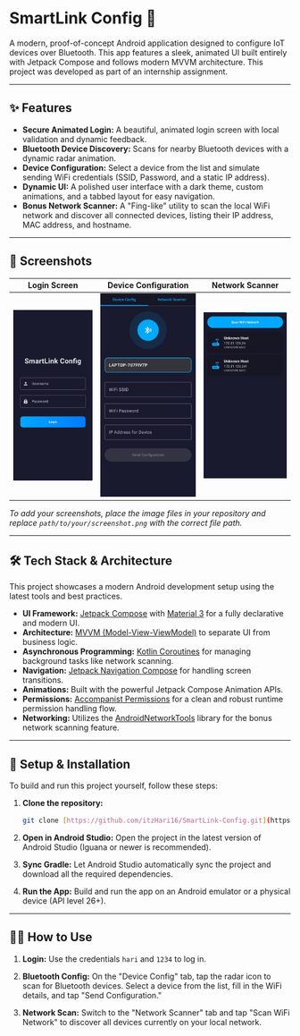 ﻿# SmartLink Config 📡

A modern, proof-of-concept Android application designed to configure IoT devices over Bluetooth. This app features a sleek, animated UI built entirely with Jetpack Compose and follows modern MVVM architecture. This project was developed as part of an internship assignment.

---
## ✨ Features

- **Secure Animated Login:** A beautiful, animated login screen with local validation and dynamic feedback.
- **Bluetooth Device Discovery:** Scans for nearby Bluetooth devices with a dynamic radar animation.
- **Device Configuration:** Select a device from the list and simulate sending WiFi credentials (SSID, Password, and a static IP address).
- **Dynamic UI:** A polished user interface with a dark theme, custom animations, and a tabbed layout for easy navigation.
- **Bonus Network Scanner:** A "Fing-like" utility to scan the local WiFi network and discover all connected devices, listing their IP address, MAC address, and hostname.

---
## 📸 Screenshots

| Login Screen                                   | Device Configuration                              | Network Scanner                                  |
| ---------------------------------------------- | --------------------------------------------------| ------------------------------------------------ |
| <img src="login.png?raw=true" width="300">     |  <img src="config.png?raw=true" width="300">      | <img src="networkscan.png?raw=true" width="300"> |

*To add your screenshots, place the image files in your repository and replace `path/to/your/screenshot.png` with the correct file path.*

---
## 🛠️ Tech Stack & Architecture

This project showcases a modern Android development setup using the latest tools and best practices.

- **UI Framework:** [Jetpack Compose](https://developer.android.com/jetpack/compose) with [Material 3](https://m3.material.io/) for a fully declarative and modern UI.
- **Architecture:** [MVVM (Model-View-ViewModel)](https://developer.android.com/jetpack/guide) to separate UI from business logic.
- **Asynchronous Programming:** [Kotlin Coroutines](https://kotlinlang.org/docs/coroutines-overview.html) for managing background tasks like network scanning.
- **Navigation:** [Jetpack Navigation Compose](https://developer.android.com/jetpack/compose/navigation) for handling screen transitions.
- **Animations:** Built with the powerful Jetpack Compose Animation APIs.
- **Permissions:** [Accompanist Permissions](https://google.github.io/accompanist/permissions/) for a clean and robust runtime permission handling flow.
- **Networking:** Utilizes the [AndroidNetworkTools](https://github.com/stealthcopter/AndroidNetworkTools) library for the bonus network scanning feature.

---
## 🚀 Setup & Installation

To build and run this project yourself, follow these steps:

1.  **Clone the repository:**
    ```bash
    git clone [https://github.com/itzHari16/SmartLink-Config.git](https://github.com/itzHari16/SmartLink-Config.git)
    ```
2.  **Open in Android Studio:**
    Open the project in the latest version of Android Studio (Iguana or newer is recommended).

3.  **Sync Gradle:**
    Let Android Studio automatically sync the project and download all the required dependencies.

4.  **Run the App:**
    Build and run the app on an Android emulator or a physical device (API level 26+).

---
## 🧑‍💻 How to Use

1.  **Login:** Use the credentials `hari` and `1234` to log in.
2.  **Bluetooth Config:** On the "Device Config" tab, tap the radar icon to scan for Bluetooth devices. Select a device from the list, fill in the WiFi details, and tap "Send Configuration."

3.  **Network Scan:** Switch to the "Network Scanner" tab and tap "Scan WiFi Network" to discover all devices currently on your local network.





